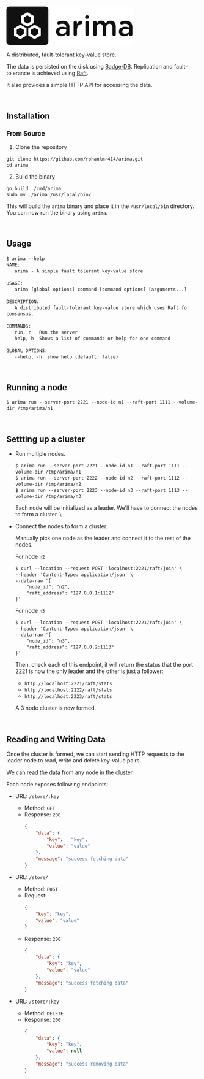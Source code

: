 <br>

![](./logo.png)

A distributed, fault-tolerant key-value store. 

The data is persisted on the disk using [BadgerDB](https://github.com/dgraph-io/badger). Replication and fault-tolerance is achieved using [Raft](https://raft.github.io).

It also provides a simple HTTP API for accessing the data.

<br>

## Installation


### From Source
1. Clone the repository
```
git clone https://github.com/rohankmr414/arima.git
cd arima
```
2. Build the binary
```
go build ./cmd/arima
sudo mv ./arima /usr/local/bin/
```
This will build the `arima` binary and place it in the `/usr/local/bin` directory. You can now run the binary using `arima`.

<br>

## Usage

```
$ arima --help
NAME:
   arima - A simple fault tolerant key-value store

USAGE:
   arima [global options] command [command options] [arguments...]

DESCRIPTION:
   A distributed fault-tolerant key-value store which uses Raft for consensus.

COMMANDS:
   run, r   Run the server
   help, h  Shows a list of commands or help for one command

GLOBAL OPTIONS:
   --help, -h  show help (default: false)
```

<br>

## Running a node

```
$ arima run --server-port 2221 --node-id n1 --raft-port 1111 --volume-dir /tmp/arima/n1
```

<br>

## Settting up a cluster

* Run multiple nodes.
    ```
    $ arima run --server-port 2221 --node-id n1 --raft-port 1111 --volume-dir /tmp/arima/n1
    $ arima run --server-port 2222 --node-id n2 --raft-port 1112 --volume-dir /tmp/arima/n2
    $ arima run --server-port 2223 --node-id n3 --raft-port 1113 --volume-dir /tmp/arima/n3
    ```
    Each node will be initialized as a leader. We'll have to connect the nodes to form a cluster. \

* Connect the nodes to form a cluster.

    Manually pick one node as the leader and connect it to the rest of the nodes.
    
    For node `n2`
    ```
    $ curl --location --request POST 'localhost:2221/raft/join' \
    --header 'Content-Type: application/json' \
    --data-raw '{
        "node_id": "n2", 
        "raft_address": "127.0.0.1:1112"
    }'
    ```
    For node `n3`
    ```
    $ curl --location --request POST 'localhost:2221/raft/join' \
    --header 'Content-Type: application/json' \
    --data-raw '{
        "node_id": "n3", 
        "raft_address": "127.0.0.2:1113"
    }'
    ```
    Then, check each of this endpoint, it will return the status that the port 2221 is now the only leader and the other is just a follower:
    * `http://localhost:2221/raft/stats`
    * `http://localhost:2222/raft/stats`
    * `http://localhost:2223/raft/stats`

    A 3 node cluster is now formed.

    <br>

## Reading and Writing Data
Once the cluster is formed, we can start sending HTTP requests to the leader node to read, write and delete key-value pairs.

We can read the data from any node in the cluster.

Each node exposes following endpoints:

* URL: `/store/:key`
    * Method: `GET`
    * Response: `200`
        ```json
        {
            "data": {
                "key":   "key",
                "value": "value"
		    },
            "message": "success fetching data"
        }
        ```
* URL: `/store/`
    * Method: `POST`
    * Request:
        ```json
        {
            "key": "key",
            "value": "value" 
        }
        ```
    * Response: `200`
        ```json
        {
            "data": {
                "key": "key",
                "value": "value" 
            },
            "message": "success fetching data"
        }
        ```

* URL: `/store/:key`
    * Method: `DELETE`
    * Response: `200`
        ```json
        {
            "data": {
                "key": "key",
                "value": null
            },
            "message": "success removing data"
        }
        ```

